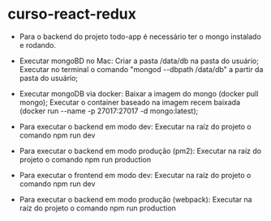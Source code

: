# curso-react-redux

- Para o backend do projeto todo-app é necessário ter o mongo instalado e rodando.
 - Executar mongoBD no Mac:
   Criar a pasta /data/db na pasta do usuário;
   Executar no terminal o comando "mongod --dbpath /data/db" a partir da pasta do usuário;

- Executar mongoDB via docker:
    Baixar a imagem do mongo (docker pull mongo);
    Executar o container baseado na imagem recem baixada (docker run --name <nome> -p 27017:27017 -d mongo:latest);

- Para executar o backend em modo dev:
    Executar na raíz do projeto o comando npm run dev

- Para executar o backend em modo produção (pm2):
    Executar na raíz do projeto o comando npm run production

- Para executar o frontend em modo dev:
    Executar na raíz do projeto o comando npm run dev

- Para executar o backend em modo produção (webpack):
    Executar na raíz do projeto o comando npm run production
